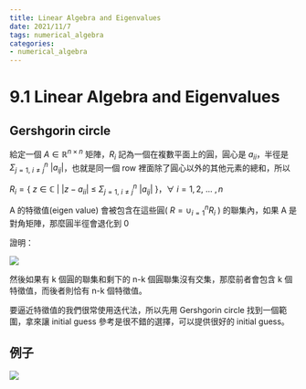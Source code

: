 ```yaml
---
title: Linear Algebra and Eigenvalues
date: 2021/11/7
tags: numerical_algebra
categories:
- numerical_algebra
---
```


# 9.1 Linear Algebra and Eigenvalues

## Gershgorin circle

給定一個 $A\in \mathbb{R}^{n\times n}$ 矩陣，$R_i$ 記為一個在複數平面上的圓，圓心是 $a_{ii}$，半徑是 $\Sigma_{j=1,\ i\neq j}^n \ |a_{ij}|$，也就是同一個 row 裡面除了圓心以外的其他元素的總和，所以

$R_i = \{\ z \in \mathbb{C}\ | \ |z - a_{ii}|\ \leq\ \Sigma_{j=1,\ i\neq j}^n \ |a_{ij}|\ \}$，$\forall\ i = 1,2,\ ...\ , n$

A 的特徵值(eigen value) 會被包含在這些圓( $R = \cup_{i=1}^n R_i$ ) 的聯集內，如果 A 是對角矩陣，那麼圓半徑會退化到 0

證明：

![](https://i.imgur.com/Sxfszsy.png)

然後如果有 k 個圓的聯集和剩下的 n-k 個圓聯集沒有交集，那麼前者會包含 k 個特徵值，而後者則恰有 n-k 個特徵值。

要逼近特徵值的我們很常使用迭代法，所以先用 Gershgorin circle 找到一個範圍，拿來讓 initial guess 參考是很不錯的選擇，可以提供很好的 initial guess。

## 例子

![](https://i.imgur.com/90aW0hK.jpg)